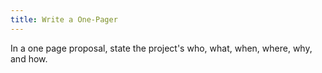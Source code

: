 ```yaml
---
title: Write a One-Pager
---
```

In a one page proposal, state the project's who,
what, when, where, why, and how.
